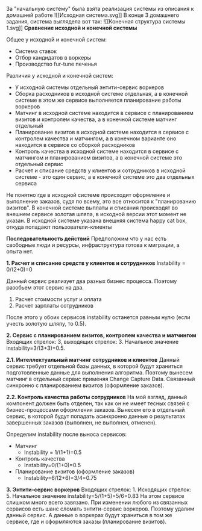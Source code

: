 За "начальную систему" была взята реализация системы из описания к домашней работе
![[Исходная система.svg]]
В конце 3 домашнего задания, система выглядела вот так:
![[Конечная структура системы 1.svg]]
**Сравнение исходной и конечной системы**

Общее у исходной и конечной систем:
- Система ставок
- Отбор кандидатов в воркеры
- Производство fur-tune печенья

Различия у исходной и конечной систем:
- У исходной системы отдельный энтити-сервис воркеров
- Сборка расходников в исходной системе отдельная, а в конечной системе в этом же сервисе выполняется планирование работы воркеров
- Матчинг в исходной системе находится в сервисе с планированием визитов и контролем качества, а в конечной системе матчинг отдельный
- Планирование визитов в исходной системе находится в сервисе с контролем качества и матчингом, а в конечном варианте оно находится в сервисе со сборкой расходников
- Контроль качества в исходной системе находится в сервисе с матчингом и планированием визитов, а в конечной системе это отдельный сервис
- Расчет и списание средств у клиентов и сотрудников в исходной системе - это один сервис, а в конечной системе это два отдельных сервиса

Не понятно где в исходной системе происходит оформление и выполнение заказов, судя по всему, это все относится к "планированию визитов".
В конечной системе выплаты и списания происходят во внешнем сервисе золотая шляпа, в исходной версии этот момент не указан.
В исходной системе указана внешняя система happy cat box, откуда попадают пользователи-клиенты

**Последовательность действий**
Предположим что у нас есть свободные люди и ресурсы, инфраструктура готова к миграции, а опыта нет.

**1. Расчет и списание средств у клиентов и сотрудников**
Instability = 0/(2+0)=0

Данный сервис реализует два разных бизнес процесса.
Поэтому разобьем этот сервис на два.
1) Расчет стоимости услуг и оплата
2) Расчет зарплаты сотрудников

После этого у обоих сервисов instability останется равным нулю (если учесть золотую шляпу, то 0.5).

**2. Сервис с планированием визитов, контролем качества и матчингом**
Входящих стрелок: 3, выходящих стрелок: 3. Начальное значение instability=3/(3+3)=0.5.

**2.1. Интеллектуальный матчинг сотрудников и клиентов**
Данный сервис требует отдельной базы данных, в которой будут храниться подготовленные данные для выполнения алгоритма.
Поэтому вынесем матчинг в отдельный сервис применяя Change Capture Data. Связанный синхронно с планированием визитов (оформление заказов).

**2.2. Контроль качества работы сотрудников**
На мой взгляд, данный компонент должен быть отделен, так как он не имеет тесных связей с бизнес-процессами оформления заказов.
Вынесем его в отдельный сервис, в которой будут попадать асинхронно данные о результатах завершенных заказов (выполнен, не выполнен, отменен).

Определим instability после выноса сервисов:
- Матчинг
  - Instability = 1/(1+1)=0.5
- Контроль качества
  - Instability=0/(1+0)=0.5
- Планирование визитов (оформление заказов)
  - Instability=6/(2+6)=3/4=0.75

**3. Энтити-сервис воркеров**
Входящих стрелок: 1. Исходящих стрелок: 5. Начальное значение instability=5/(1+5)=5/6=0.83
На этом сервисе слишком много всего завязано. При изменении любого из связанных сервисов есть шанс сломать энтити-сервис воркеров.
Поэтому удалим данный сервис. А данные о воркерах будут храниться в том же сервисе, где и оформляются заказы (планирование визитов).
